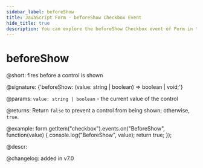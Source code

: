 ```yaml
---
sidebar_label: beforeShow
title: JavaScript Form - beforeShow Checkbox Event 
hide_title: true
description: You can explore the beforeShow Checkbox event of Form in the documentation of the DHTMLX JavaScript UI library. Browse developer guides and API reference, try out code examples and live demos, and download a free 30-day evaluation version of DHTMLX Suite 7.
---
```

 
# beforeShow

@short: fires before a control is shown

@signature: {'beforeShow: (value: string | boolean) => boolean | void;'}

@params:
`value: string | boolean` - the current value of the control

@returns:
Return `false` to prevent a control from being shown; otherwise, `true`.

@example:
form.getItem("checkbox").events.on("BeforeShow", function(value) {
    console.log("BeforeShow", value);
    return true;
});

@descr:

@changelog: added in v7.0
